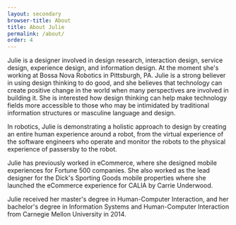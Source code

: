 ```yaml
---
layout: secondary
browser-title: About
title: About Julie
permalink: /about/
order: 4
---
```


Julie is a designer involved in design research, interaction design, service design, experience design, and information design. At the moment she's working at Bossa Nova Robotics in Pittsburgh, PA. Julie is a strong believer in using design thinking to do good, and she believes that technology can create positive change in the world when many perspectives are involved in building it. She is interested how design thinking can help make technology fields more accessible to those who may be intimidated by traditional information structures or masculine language and design.

In robotics, Julie is demonstrating a holistic approach to design by creating an entire human experience around a robot, from the virtual experience of the software engineers who operate and monitor the robots to the physical experience of passersby to the robot.

Julie has previously worked in eCommerce, where she designed mobile experiences for Fortune 500 companies. She also worked as the lead designer for the Dick's Sporting Goods mobile properties where she launched the eCommerce experience for CALIA by Carrie Underwood.

Julie received her master's degree in Human-Computer Interaction, and her bachelor's degree in Information Systems and Human-Computer Interaction from Carnegie Mellon University in 2014.
